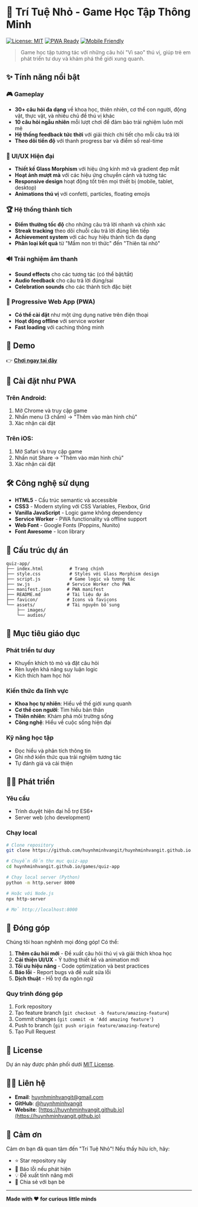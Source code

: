 # 🌟 Trí Tuệ Nhỏ - Game Học Tập Thông Minh

[![License: MIT](https://img.shields.io/badge/License-MIT-yellow.svg)](https://opensource.org/licenses/MIT)
[![PWA Ready](https://img.shields.io/badge/PWA-Ready-brightgreen.svg)](https://developers.google.com/web/progressive-web-apps/)
[![Mobile Friendly](https://img.shields.io/badge/Mobile-Friendly-blue.svg)](https://search.google.com/test/mobile-friendly)

> Game học tập tương tác với những câu hỏi "Vì sao" thú vị, giúp trẻ em phát triển tư duy và khám phá thế giới xung quanh.

## ✨ Tính năng nổi bật

### 🎮 Gameplay
- **30+ câu hỏi đa dạng** về khoa học, thiên nhiên, cơ thể con người, động vật, thực vật, và nhiều chủ đề thú vị khác
- **10 câu hỏi ngẫu nhiên** mỗi lượt chơi để đảm bảo trải nghiệm luôn mới mẻ
- **Hệ thống feedback tức thời** với giải thích chi tiết cho mỗi câu trả lời
- **Theo dõi tiến độ** với thanh progress bar và điểm số real-time

### 🎨 UI/UX Hiện đại
- **Thiết kế Glass Morphism** với hiệu ứng kính mờ và gradient đẹp mắt
- **Hoạt ảnh mượt mà** với các hiệu ứng chuyển cảnh và tương tác
- **Responsive design** hoạt động tốt trên mọi thiết bị (mobile, tablet, desktop)
- **Animations thú vị** với confetti, particles, floating emojis

### 🏆 Hệ thống thành tích
- **Điểm thưởng tốc độ** cho những câu trả lời nhanh và chính xác
- **Streak tracking** theo dõi chuỗi câu trả lời đúng liên tiếp
- **Achievement system** với các huy hiệu thành tích đa dạng
- **Phân loại kết quả** từ "Mầm non tri thức" đến "Thiên tài nhỏ"

### 🔊 Trải nghiệm âm thanh
- **Sound effects** cho các tương tác (có thể bật/tắt)
- **Audio feedback** cho câu trả lời đúng/sai
- **Celebration sounds** cho các thành tích đặc biệt

### 📱 Progressive Web App (PWA)
- **Có thể cài đặt** như một ứng dụng native trên điện thoại
- **Hoạt động offline** với service worker
- **Fast loading** với caching thông minh

## 🚀 Demo

👉 **[Chơi ngay tại đây](https://huynhminhvangit.github.io/games/quiz-app/)**

## 📱 Cài đặt như PWA

### Trên Android:
1. Mở Chrome và truy cập game
2. Nhấn menu (3 chấm) → "Thêm vào màn hình chủ"
3. Xác nhận cài đặt

### Trên iOS:
1. Mở Safari và truy cập game
2. Nhấn nút Share → "Thêm vào màn hình chủ"
3. Xác nhận cài đặt

## 🛠️ Công nghệ sử dụng

- **HTML5** - Cấu trúc semantic và accessible
- **CSS3** - Modern styling với CSS Variables, Flexbox, Grid
- **Vanilla JavaScript** - Logic game không dependency
- **Service Worker** - PWA functionality và offline support
- **Web Font** - Google Fonts (Poppins, Nunito)
- **Font Awesome** - Icon library

## 📂 Cấu trúc dự án

```
quiz-app/
├── index.html          # Trang chính
├── style.css           # Styles với Glass Morphism design
├── script.js           # Game logic và tương tác
├── sw.js              # Service Worker cho PWA
├── manifest.json      # PWA manifest
├── README.md          # Tài liệu dự án
├── favicon/           # Icons và favicons
└── assets/            # Tài nguyên bổ sung
    ├── images/
    └── audios/
```

## 🎯 Mục tiêu giáo dục

### Phát triển tư duy
- Khuyến khích tò mò và đặt câu hỏi
- Rèn luyện khả năng suy luận logic
- Kích thích ham học hỏi

### Kiến thức đa lĩnh vực
- **Khoa học tự nhiên**: Hiểu về thế giới xung quanh
- **Cơ thể con người**: Tìm hiểu bản thân
- **Thiên nhiên**: Khám phá môi trường sống
- **Công nghệ**: Hiểu về cuộc sống hiện đại

### Kỹ năng học tập
- Đọc hiểu và phân tích thông tin
- Ghi nhớ kiến thức qua trải nghiệm tương tác
- Tự đánh giá và cải thiện

## 👨‍💻 Phát triển

### Yêu cầu
- Trình duyệt hiện đại hỗ trợ ES6+
- Server web (cho development)

### Chạy local
```bash
# Clone repository
git clone https://github.com/huynhminhvangit/huynhminhvangit.github.io.git

# Chuyển đến thư mục quiz-app
cd huynhminhvangit.github.io/games/quiz-app

# Chạy local server (Python)
python -m http.server 8000

# Hoặc với Node.js
npx http-server

# Mở http://localhost:8000
```

## 🤝 Đóng góp

Chúng tôi hoan nghênh mọi đóng góp! Có thể:

1. **Thêm câu hỏi mới** - Đề xuất câu hỏi thú vị và giải thích khoa học
2. **Cải thiện UI/UX** - Ý tưởng thiết kế và animation mới
3. **Tối ưu hiệu năng** - Code optimization và best practices
4. **Báo lỗi** - Report bugs và đề xuất sửa lỗi
5. **Dịch thuật** - Hỗ trợ đa ngôn ngữ

### Quy trình đóng góp
1. Fork repository
2. Tạo feature branch (`git checkout -b feature/amazing-feature`)
3. Commit changes (`git commit -m 'Add amazing feature'`)
4. Push to branch (`git push origin feature/amazing-feature`)
5. Tạo Pull Request

## 📄 License

Dự án này được phân phối dưới [MIT License](LICENSE).

## 🙋‍♂️ Liên hệ

- **Email**: huynhminhvangit@gmail.com
- **GitHub**: [@huynhminhvangit](https://github.com/huynhminhvangit)
- **Website**: [https://huynhminhvangit.github.io](https://huynhminhvangit.github.io)

## 🌟 Cảm ơn

Cảm ơn bạn đã quan tâm đến "Trí Tuệ Nhỏ"! Nếu thấy hữu ích, hãy:
- ⭐ Star repository này
- 🐛 Báo lỗi nếu phát hiện
- 💡 Đề xuất tính năng mới
- 📢 Chia sẻ với bạn bè

---

**Made with ❤️ for curious little minds**
